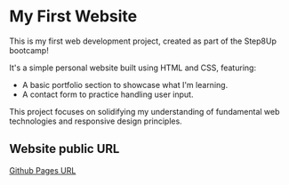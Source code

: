 # My First Website

This is my first web development project, created as part of the Step8Up bootcamp!

It's a simple personal website built using HTML and CSS, featuring:

- A basic portfolio section to showcase what I'm learning.
- A contact form to practice handling user input.

This project focuses on solidifying my understanding of fundamental web technologies and responsive design principles.

## Website public URL

[Github Pages URL](https://kamilwo.github.io/step8up-intro-website)
